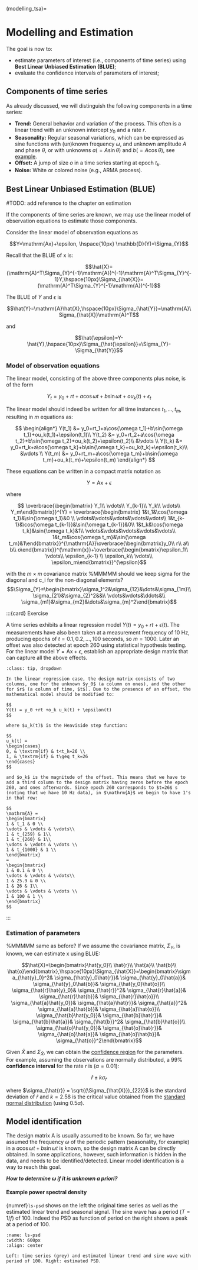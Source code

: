 (modelling_tsa)=
# Modelling and Estimation

The goal is now to:

* estimate parameters of interest (i.e., components of time series) using **Best Linear Unbiased Estimation (BLUE)**;
* evaluate the confidence intervals of parameters of interest;

## Components of time series

As already discussed, we will distinguish the following components in a time series:

* **Trend:** General behavior and variation of the process. This often is a linear trend with an unknown intercept $y_0$ and a rate $r$.
* **Seasonality:** Regular seasonal variations, which can be expressed as sine functions with (un)known frequency $\omega$, and unknown amplitude $A$ and phase $\theta$, or with unknowns $a(=A\sin\theta)$ and $b(=A\cos\theta)$, see [example](season).
* **Offset:** A jump of size $o$ in a time series starting at epoch $t_k$.
* **Noise:** White or colored noise (e.g., ARMA process).

## Best Linear Unbiased Estimation (BLUE)

#TODO: add reference to the chapter on estimation

If the components of time series are known, we may use the linear model of observation equations to estimate those components.

Consider the linear model of observation equations as

$$Y=\mathrm{Ax}+\epsilon, \hspace{10px} \mathbb{D}(Y)=\Sigma_{Y}$$

Recall that the BLUE of $\mathrm{x}$ is:

$$\hat{X}=(\mathrm{A}^T\Sigma_{Y}^{-1}\mathrm{A})^{-1}\mathrm{A}^T\Sigma_{Y}^{-1}Y,\hspace{10px}\Sigma_{\hat{X}}=(\mathrm{A}^T\Sigma_{Y}^{-1}\mathrm{A})^{-1}$$

The BLUE of $Y$ and $\epsilon$ is

$$\hat{Y}=\mathrm{A}\hat{X},\hspace{10px}\Sigma_{\hat{Y}}=\mathrm{A}\Sigma_{\hat{X}}\mathrm{A}^T$$

and

$$\hat{\epsilon}=Y-\hat{Y},\hspace{10px}\Sigma_{\hat{\epsilon}}=\Sigma_{Y}-\Sigma_{\hat{Y}}$$

### Model of observation equations

The linear model, consisting of the above three components plus noise, is of the form

$$Y_t = y_0+rt+a\cos{\omega t}+b\sin{\omega t}+ou_k(t)+\epsilon_t$$

The linear model should indeed be written for all time instances $t_1,...,t_m$, resulting in $m$ equations as:

$$
\begin{align*}
Y(t_1) &= y_0+rt_1+a\cos{\omega t_1}+b\sin{\omega t_1}+ou_k(t_1)+\epsilon(t_1)\\ 
Y(t_2) &= y_0+rt_2+a\cos{\omega t_2}+b\sin{\omega t_2}+ou_k(t_2)+\epsilon(t_2)\\ 
&\vdots \\ 
Y(t_k) &= y_0+rt_k+a\cos{\omega t_k}+b\sin{\omega t_k}+ou_k(t_k)+\epsilon(t_k)\\ &\vdots \\ Y(t_m) &= y_0+rt_m+a\cos{\omega t_m}+b\sin{\omega t_m}+ou_k(t_m)+\epsilon(t_m)
\end{align*}
$$

These equations can be written in a compact matrix notation as

$$Y=\mathrm{Ax}+\epsilon$$

where

$$
\overbrace{\begin{bmatrix}
Y_1\\ \vdots\\ Y_{k-1}\\  Y_k\\ \vdots\\ 
Y_m\end{bmatrix}}^{Y} = 
\overbrace{\begin{bmatrix}
1&t_1&\cos{\omega t_1}&\sin{\omega t_1}&0
\\  \vdots&\vdots&\vdots&\vdots&\vdots\\ 
1&t_{k-1}&\cos{\omega t_{k-1}}&\sin{\omega t_{k-1}}&0\\ 
1&t_k&\cos{\omega t_k}&\sin{\omega t_k}&1\\ 
\vdots&\vdots&\vdots&\vdots&\vdots\\ 
1&t_m&\cos{\omega t_m}&\sin{\omega t_m}&1\end{bmatrix}}^{\mathrm{A}}\overbrace{\begin{bmatrix}y_0\\ r\\ a\\ b\\ o\end{bmatrix}}^{\mathrm{x}}+\overbrace{\begin{bmatrix}\epsilon_1\\ \vdots\\ \epsilon_{k-1} \\ \epsilon_k\\ \vdots\\ \epsilon_m\end{bmatrix}}^{\epsilon}$$

with the $m\times m$ covariance matrix
%MMMMM should we keep sigma for the diagonal and c_i for the non-diagonal elements?
$$\Sigma_{Y}=\begin{bmatrix}\sigma_1^2&\sigma_{12}&\dots&\sigma_{1m}\\ \sigma_{21}&\sigma_{2}^2&&\\ \vdots&\vdots&\ddots&\\ 
\sigma_{m1}&\sigma_{m2}&\dots&\sigma_{m}^2\end{bmatrix}$$

:::{card} Exercise

A time series exhibits a linear regression model $Y(t)=y_0 + rt + \epsilon(t)$. The measurements have also been taken at a measurement frequency of 10 Hz, producing epochs of $t=0.1,0.2, \dots,100$ seconds, so $m=1000$. Later an offset was also detected at epoch 260 using statistical hypothesis testing. For the linear model $Y=\mathrm{Ax}+\epsilon$, establish an appropriate design matrix that can capture all the above effects.

```{admonition} Solution
:class: tip, dropdown

In the linear regression case, the design matrix consists of two columns, one for the unknown $y_0$ (a column on ones), and the other for $r$ (a column of time, $t$). Due to the presence of an offset, the mathematical model should be modified to:

$$
Y(t) = y_0 +rt +o_k u_k(t) + \epsilon(t)
$$

where $u_k(t)$ is the Heaviside step function:

$$
u_k(t) = 
\begin{cases}
0, & \textrm{if} & t<t_k=26 \\
1, & \textrm{if} & t\geq t_k=26
\end{cases}
$$

and $o_k$ is the magnitude of the offset. This means that we have to add a third column to the design matrix having zeros before the epoch 260, and ones afterwards. Since epoch 260 corresponds to $t=26$ s (noting that we have 10 Hz data), in $\mathrm{A}$ we begin to have 1's in that row:

$$
\mathrm{A} = 
\begin{bmatrix}
1 & t_1 & 0 \\
\vdots & \vdots & \vdots\\
1 & t_{259} & 1\\
1 & t_{260} & 1\\
\vdots & \vdots & \vdots \\
1 & t_{1000} & 1 \\
\end{bmatrix}
= 
\begin{bmatrix}
1 & 0.1 & 0 \\
\vdots & \vdots & \vdots\\
1 & 25.9 & 0 \\
1 & 26 & 1\\
\vdots & \vdots & \vdots \\
1 & 100 & 1 \\
\end{bmatrix}
$$
```
:::

### Estimation of parameters
%MMMMM same as before?
If we assume the covariance matrix, $\Sigma_{Y}$, is known, we can estimate $\mathrm{x}$ using BLUE:

$$\hat{X}=\begin{bmatrix}\hat{y_0}\\ \hat{r}\\ \hat{a}\\ \hat{b}\\ \hat{o}\end{bmatrix},\hspace{10px}\Sigma_{\hat{X}}=\begin{bmatrix}\sigma_{\hat{y}_0}^2& \sigma_{\hat{y}_0\hat{r}}& \sigma_{\hat{y}_0\hat{a}}& \sigma_{\hat{y}_0\hat{b}}& \sigma_{\hat{y_0}\hat{o}}\\ \sigma_{\hat{r}\hat{y}_0}& \sigma_{\hat{r}}^2& \sigma_{\hat{r}\hat{a}}& \sigma_{\hat{r}\hat{b}}& \sigma_{\hat{r}\hat{o}}\\ \sigma_{\hat{a}\hat{y_0}}& \sigma_{\hat{a}\hat{r}}& \sigma_{\hat{a}}^2& \sigma_{\hat{a}\hat{b}}& \sigma_{\hat{a}\hat{o}}\\ \sigma_{\hat{b}\hat{y_0}}& \sigma_{\hat{b}\hat{r}}& \sigma_{\hat{b}\hat{a}}& \sigma_{\hat{b}}^2& \sigma_{\hat{b}\hat{o}}\\ \sigma_{\hat{o}\hat{y_0}}& \sigma_{\hat{o}\hat{r}}& \sigma_{\hat{o}\hat{a}}& \sigma_{\hat{o}\hat{b}}& \sigma_{\hat{o}}^2\end{bmatrix}$$

Given $\hat{X}$ and $\Sigma_{\hat{X}}$, we can obtain the [confidence region](confreg) for the parameters. For example, assuming the observations are normally distributed, a 99% **confidence interval** for the rate $r$ is ($\alpha=0.01$):

$$\hat{r}\pm k\sigma_{\hat{r}}$$

where $\sigma_{\hat{r}} = \sqrt{(\Sigma_{\hat{X}})_{22}}$ is the standard deviation of $\hat{r}$ and $k=2.58$ is the critical value obtained from the [standard normal distribution](table_standardnormal) (using $0.5\alpha$).

## Model identification

The design matrix $\mathrm{A}$ is usually assumed to be known. So far, we have assumed the frequency $\omega$ of the periodic pattern (seasonality, for example) in a $a\cos{\omega t} + b\sin{\omega t}$ is known, so the design matrix $\mathrm{A}$ can be directly obtained. In some applications, however, such information is hidden in the data, and needs to be identified/detected. Linear model identification is a way to reach this goal.

***How to determine $\omega$ if it is unknown a priori?***

<!-- Remember from last week, that we can use the **Discrete Fourier Transform (DFT)** and **Power Spectral Density (PSD)** to detect the frequency of a periodic pattern. The DFT decomposes a time series into its frequency components, and the PSD shows the power of each frequency component. Using these transformations, we can identify the frequency (or frequencies) with the highest power in a time series. By doing so, we can estimate the frequency $\omega$ of the periodic pattern, which can then be used to construct the design matrix $\mathrm{A}$.

### Discrete Fourier Transform (DFT)

The first method we will study is the **Discrete Fourier Transform**. The DFT or fast FT (FFT) of a real time series, $Y_t$, is a complex array as

$$\text{DFT}(Y(t))=Y_s(\omega)$$

having a real and an imaginary part. The power at each frequency component can be computed by squaring the magnitude of that frequency component: **power spectral density** (PSD).

$$S_{Y}(\omega)=P_{\omega}=\frac{1}{m\Delta t}|Y_s(\omega)|^2$$

where $|Y(\omega)|$ is the magnitude at the frequency $\omega$. If a significant seasonality is present at frequency $\omega$, there should be a clear peak at this frequency, so that $S_{Y}(\omega)$ is more peaked than the neighboring powers. -->

#### Example power spectral density

{numref}`ls-psd` shows on the left the original time series as well as the estimated linear trend and seasonal signal. The sine wave has a period ($T=1/f$) of 100. Indeed the PSD as function of period on the right shows a peak at a period of 100.

```{figure} ./figs/ls-psd.png
:name: ls-psd
:width: 600px
:align: center

Left: time series (grey) and estimated linear trend and sine wave with period of 100. Right: estimated PSD.
```

